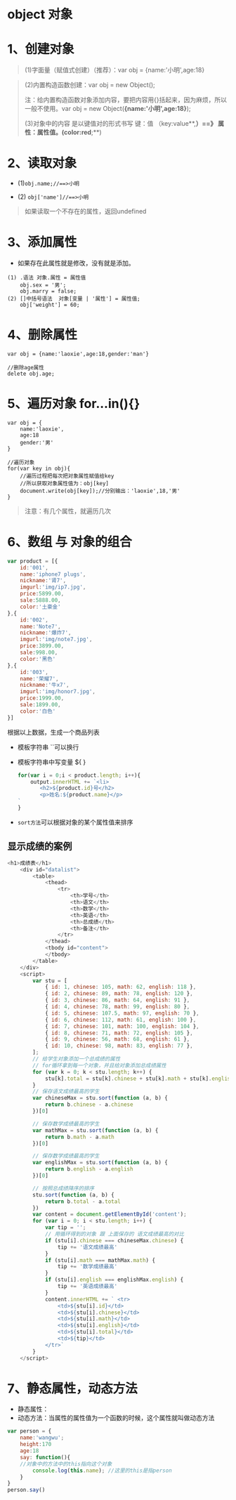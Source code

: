 ﻿# object 对象

# 1、创建对象
>(1)字面量（赋值式创建）（推荐）：var obj = {name:'小明',age:18}

>(2)内置构造函数创建：var obj = new Object();
>
>​	注：给内置构造函数对象添加内容，要把内容用{}括起来，因为麻烦，所以一般不使用。var obj = new Object(**{name:'小明',age:18}**);
>
>(3)对象中的内容 是以键值对的形式书写   键：值 （key:value**,**）==》 属性：属性值。(color:red**;**)

# 2、读取对象
- (1)`obj.name;//==>小明`

- (2) `obj['name']//==>小明`

>如果读取一个不存在的属性，返回undefined

# 3、添加属性
- 如果存在此属性就是修改，没有就是添加。
```
(1) .语法 对象.属性 = 属性值
	obj.sex = '男';
	obj.marry = false;
(2) []中括号语法  对象[变量 | '属性'] = 属性值;
	obj['weight'] = 60;
```

# 4、删除属性
```
var obj = {name:'laoxie',age:18,gender:'man'}

//删除age属性
delete obj.age;
```

# 5、遍历对象 for...in(){}
```
var obj = {
    name:'laoxie',
    age:18
    gender:'男'
}

//遍历对象
for(var key in obj){
    //遍历过程把每次把对象属性赋值给key
    //所以获取对象属性值为：obj[key]
    document.write(obj[key]);//分别输出：'laoxie',18,'男'
}
```
>注意：有几个属性，就遍历几次

# 6、数组 与 对象的组合
```javascript
var product = [{
    id:'001',
    name:'iphone7 plugs',
    nickname:'肾7',
    imgurl:'img/ip7.jpg',
    price:5899.00,
    sale:5888.00,
    color:'土豪金'
},{
    id:'002',
    name:'Note7',
    nickname:'爆炸7',
    imgurl:'img/note7.jpg',
    price:3899.00,
    sale:998.00,
    color:'黑色'
},{
    id:'003',
    name:'荣耀7',
    nickname:'牛x7',
    imgurl:'img/honor7.jpg',
    price:1999.00,
    sale:1899.00,
    color:'白色'
}]
```

根据以上数据，生成一个商品列表

- 模板字符串 ``可以换行

- 模板字符串中写变量 ${ }

  ```javascript
  for(var i = 0;i < product.length; i++){
      output.innerHTML += `<li>
         <h2>${product.id}号</h2>
         <p>姓名:${product.name}</p>
  `
  }
  ```

- `sort方法`可以根据对象的某个属性值来排序

## 显示成绩的案例
```javascript
<h1>成绩表</h1>
    <div id="datalist">
        <table>
            <thead>
                <tr>
                    <th>学号</th>
                    <th>语文</th>
                    <th>数学</th>
                    <th>英语</th>
                    <th>总成绩</th>
                    <th>备注</th>
                </tr>
            </thead>
            <tbody id="content">
            </tbody>
        </table>
    </div>
    <script>
        var stu = [
            { id: 1, chinese: 105, math: 62, english: 118 },
            { id: 2, chinese: 89, math: 78, english: 120 },
            { id: 3, chinese: 86, math: 64, english: 91 },
            { id: 4, chinese: 78, math: 99, english: 80 },
            { id: 5, chinese: 107.5, math: 97, english: 70 },
            { id: 6, chinese: 112, math: 61, english: 100 },
            { id: 7, chinese: 101, math: 100, english: 104 },
            { id: 8, chinese: 71, math: 72, english: 105 },
            { id: 9, chinese: 56, math: 68, english: 61 },
            { id: 10, chinese: 98, math: 83, english: 77 },
        ];
        // 给学生对象添加一个总成绩的属性
        // for循环拿到每一个对象，并且给对象添加总成绩属性
        for (var k = 0; k < stu.length; k++) {
            stu[k].total = stu[k].chinese + stu[k].math + stu[k].english;
        }
        // 保存语文成绩最高的学生
        var chineseMax = stu.sort(function (a, b) {
            return b.chinese - a.chinese
        })[0]

        // 保存数学成绩最高的学生
        var mathMax = stu.sort(function (a, b) {
            return b.math - a.math
        })[0]

        // 保存数学成绩最高的学生
        var englishMax = stu.sort(function (a, b) {
            return b.english - a.english
        })[0]

        // 按照总成绩降序的排序
        stu.sort(function (a, b) {
            return b.total - a.total
        })
        var content = document.getElementById('content');
        for (var i = 0; i < stu.length; i++) {
            var tip = '';
            // 用循环得到的对象 跟 上面保存的 语文成绩最高的对比
            if (stu[i].chinese === chineseMax.chinese) {
                tip += '语文成绩最高'
            }
            if (stu[i].math === mathMax.math) {
                tip += '数学成绩最高'
            }
            if (stu[i].english === englishMax.english) {
                tip += '英语成绩最高'
            }
            content.innerHTML += ` <tr>
                <td>${stu[i].id}</td>
                <td>${stu[i].chinese}</td>
                <td>${stu[i].math}</td>
                <td>${stu[i].english}</td>
                <td>${stu[i].total}</td>
                <td>${tip}</td>
            </tr>`
        }
    </script>
```

#  7、静态属性，动态方法
- 静态属性：
- 动态方法：当属性的属性值为一个函数的时候，这个属性就叫做动态方法
```javascript
var person = {
    name:'wangwu';
    height:170
    age:18
    say: function(){
    //对象中的方法中的this指向这个对象
        console.log(this.name); //这里的this是指person
    } 
}
person.say()
```







